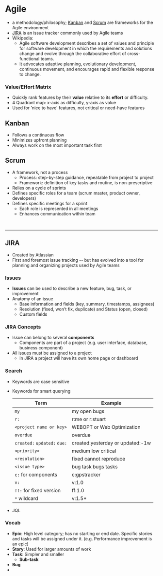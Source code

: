 # Agile

- a methodology/philosophy; [Kanban](#kanban) and [Scrum](#scrum) are frameworks for the Agile environment
- [JIRA](#jira) is an issue tracker commonly used by Agile teams
- Wikipedia:
  - Agile software development describes a set of values and principle for software development in which the requirements and solutions change and evolve through the collaborative effort of cross-functional teams. 
  - It advocates adaptive planning, evolutionary development, continuous movement, and encourages rapid and flexible response to change.

  
### Value/Effort Matrix
  
  - Quickly rank features by their **value** relative to its **effort** or difficulty.
  - 4 Quadrant map: x-axis as difficulty, y-axis as value
  - Used for 'nice to have' features, not critical or need-have features
  
## Kanban

- Follows a continuous flow
- Minimizes upfront planning
- Always work on the most important task first

## Scrum

- A framework, not a process
  - Process: step-by-step guidance, repeatable from project to project
  - Framework: definition of key tasks and routine, is non-prescriptive
- Relies on a cycle of sprints
- Defines specific roles for a team (scrum master, product owner, developers)
- Defines specific meetings for a sprint 
  - Each role is represented in all meetings
  - Enhances communication within team
  
&nbsp;
&nbsp;
&nbsp;

--- 

## JIRA
- Created by Atlassian
- First and foremost issue tracking -- but has evolved into a tool for planning and organizing projects used by Agile teams

### Issues
- **Issues** can be used to describe a new feature, bug, task, or improvement
- Anatomy of an issue
  - Base information and fields (key, summary, timestamps, assignees)
  - Resolution (fixed, won't fix, duplicate) and Status (open, closed)
  - Custom fields

### JIRA Concepts
- Issue can belong to several **components**
  - Components are part of a project (e.g. user interface, database, business component)
- All issues must be assigned to a project
  - In JIRA a project will have its own home page or dashboard
    
### Search

- Keywords are case sensitive
- Keywords for smart querying

  **Term** | **Example**
  ---- | ----
  `my` | my open bugs
  `r:` | r:me or r:stuart
  `<project name or key>` | WEBOPT or Web Optimization
  `overdue` | overdue
  `created:` `updated:` `due:` | created:yesterday or updated:-1w
  `<priority>` | medium low critical
  `<resolution>` | fixed cannot reproduce 
  `<issue type>` | bug task bugs tasks
  `c:` for components | c:gpstracker
  `v:` | v:1.0
  `ff:` for fixed version | ff:1.0
  `*` wildcard | v:1.5\*

- JQL


### Vocab

- **Epic**: High level category; has no starting or end date. Specific stories and tasks will be assigned under it. (e.g. Performance improvement is an epic)
- **Story**: Used for larger amounts of work
- **Task**: Simpler and smaller
  - **Sub-task**
- **Bug**
- 
